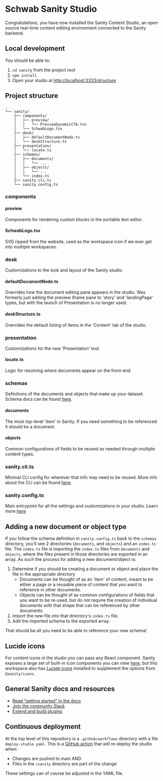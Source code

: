 # Schwab Sanity Studio

Congratulations, you have now installed the Sanity Content Studio, an open source real-time content editing environment connected to the Sanity backend.

## Local development

You should be able to:

1. `cd sanity` from the project root
2. `npm install`
3. Open your studio at [http://localhost:3333/structure](http://localhost:3333/structure)

## Project structure

```
.
└── sanity/
    ├── components/
    │   ├── preview/
    │   │   └── PreviewDynamicCTA.tsx
    │   └── SchwabLogo.tsx
    ├── desk/
    │   ├── defaultDocumentNode.ts
    │   └── deskStructure.ts
    ├── presentation/
    │   └── locate.ts
    ├── schemas/
    │   ├── documents/
    │   │   └── ...
    │   ├── objects/
    │   │   └── ...
    │   └── index.ts
    ├── sanity.cli.ts
    └── sanity.config.ts
```

### components

#### preview

Components for rendering custom blocks in the portable text editor.

#### SchwabLogo.tsx

SVG ripped from the website, used as the workspace icon if we ever get into multiple workspaces.

### desk

Customizations to the look and layout of the Sanity studio.

#### defaultDocumentNode.ts

Overrides how the document editing pane appears in the studio. Was formerly just adding the preview iframe pane to 'story' and 'landingPage' types, but with the launch of Presentation is no longer used.

#### deskStructure.ts

Overrides the default listing of items in the 'Content' tab of the studio.

### presentation

Customizations for the new 'Presentation' tool.

#### locate.ts

Logic for resolving where documents appear on the front-end

### schemas

Definitions of the documents and objects that make up your dataset. Schema docs can be found [here](https://www.sanity.io/docs/schema-types).

#### documents

The most top-level 'item' in Sanity. If you need something to be referenced it should be a document.

#### objects

Common configurations of fields to be reused as needed through multiple content types.

### sanity.cli.ts

Minimal CLI config for wherever that info may need to be reused. More info about the CLI can be found [here](https://www.sanity.io/docs/cli).

### sanity.config.ts

Main entrypoint for all the settings and customizations in your studio. Learn more [here](https://www.sanity.io/docs/configuration)

## Adding a new document or object type

If you follow the schema definition in `sanity.config.ts` back to the `schemas` directory, you'll see 2 directories (`documents`, and `objects`) and an `index.ts` file. The `index.ts` file is importing the `index.ts` files from `documents` and `objects`, where the files present in those directories are exported in an array. As such the process for adding a new document/object is:

1. Determine if you should be creating a document or object and place the file in the appropriate directory
    - Documents can be thought of as an 'item' of content, meant to be either a page or a reusable piece of content that you want to reference in other documents.
    - Objects can be thought of as common configurations of fields that you want to be re-used, but do not require the creation of individual documents with that shape that can be referenced by other documents.
2. Import the new file into that directory's `index.ts` file.
3. Add the imported schema to the exported array.

That should be all you need to be able to reference your new schema!

## Lucide icons

For content icons in the studio you can pass any React component. Sanity exposes a large set of built-in icon components you can view [here](https://icons.sanity.build/all), but this workspace also has [Lucide icons](https://lucide.dev/icons/) installed to supplement the options from `@sanity/icons`.

## General Sanity docs and resources

-   [Read “getting started” in the docs](https://www.sanity.io/docs/introduction/getting-started?utm_source=readme)
-   [Join the community Slack](https://slack.sanity.io/?utm_source=readme)
-   [Extend and build plugins](https://www.sanity.io/docs/content-studio/extending?utm_source=readme)

## Continuous deployment

At the top level of this repository is a `.github/workflows` directory with a file `deploy-studio.yaml`. This is a [GitHub action](https://docs.github.com/en/actions) that will re-deploy the studio when:

-   Changes are pushed to main AND
-   Files in the `/sanity` directory are part of the change

These settings can of course be adjusted in the YAML file.
